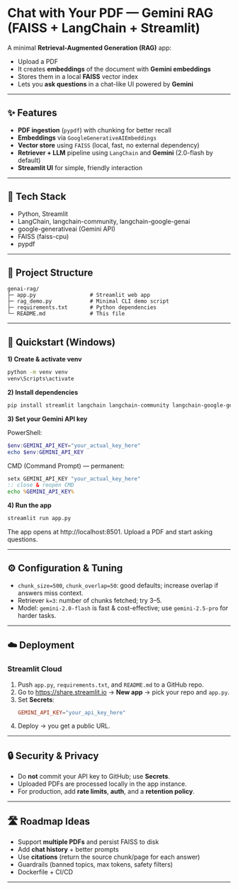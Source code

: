 # Chat with Your PDF — Gemini RAG (FAISS + LangChain + Streamlit)

A minimal **Retrieval-Augmented Generation (RAG)** app:
- Upload a PDF
- It creates **embeddings** of the document with **Gemini embeddings**
- Stores them in a local **FAISS** vector index
- Lets you **ask questions** in a chat-like UI powered by **Gemini**

---

## ✨ Features
- **PDF ingestion** (`pypdf`) with chunking for better recall
- **Embeddings** via `GoogleGenerativeAIEmbeddings`
- **Vector store** using `FAISS` (local, fast, no external dependency)
- **Retriever + LLM** pipeline using `LangChain` and **Gemini** (2.0-flash by default)
- **Streamlit UI** for simple, friendly interaction

---

## 🧱 Tech Stack
- Python, Streamlit
- LangChain, langchain-community, langchain-google-genai
- google-generativeai (Gemini API)
- FAISS (faiss-cpu)
- pypdf

---

## 📁 Project Structure
```
genai-rag/
├─ app.py                 # Streamlit web app
├─ rag_demo.py            # Minimal CLI demo script
├─ requirements.txt       # Python dependencies
└─ README.md              # This file
```

---

## 🚀 Quickstart (Windows)
**1) Create & activate venv**
```bash
python -m venv venv
venv\Scripts\activate
```

**2) Install dependencies**
```bash
pip install streamlit langchain langchain-community langchain-google-genai faiss-cpu pypdf google-generativeai
```

**3) Set your Gemini API key**

PowerShell:
```powershell
$env:GEMINI_API_KEY="your_actual_key_here"
echo $env:GEMINI_API_KEY
```

CMD (Command Prompt) — permanent:
```cmd
setx GEMINI_API_KEY "your_actual_key_here"
:: close & reopen CMD
echo %GEMINI_API_KEY%
```

**4) Run the app**
```bash
streamlit run app.py
```
The app opens at http://localhost:8501. Upload a PDF and start asking questions.

---

## ⚙️ Configuration & Tuning
- `chunk_size=500`, `chunk_overlap=50`: good defaults; increase overlap if answers miss context.
- Retriever `k=3`: number of chunks fetched; try 3–5.
- Model: `gemini-2.0-flash` is fast & cost-effective; use `gemini-2.5-pro` for harder tasks.

---

## ☁️ Deployment

### Streamlit Cloud
1. Push `app.py`, `requirements.txt`, and `README.md` to a GitHub repo.
2. Go to https://share.streamlit.io → **New app** → pick your repo and `app.py`.
3. Set **Secrets**:
   ```toml
   GEMINI_API_KEY="your_api_key_here"
   ```
4. Deploy → you get a public URL.

---

## 🔒 Security & Privacy
- Do **not** commit your API key to GitHub; use **Secrets**.
- Uploaded PDFs are processed locally in the app instance.
- For production, add **rate limits**, **auth**, and a **retention policy**.

---

## 🛣️ Roadmap Ideas
- Support **multiple PDFs** and persist FAISS to disk
- Add **chat history** + better prompts
- Use **citations** (return the source chunk/page for each answer)
- Guardrails (banned topics, max tokens, safety filters)
- Dockerfile + CI/CD

---